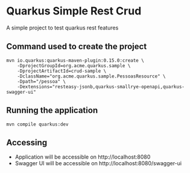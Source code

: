 # Quarkus Simple Rest Crud

A simple project to test quarkus rest features

## Command used to create the project

```
mvn io.quarkus:quarkus-maven-plugin:0.15.0:create \
    -DprojectGroupId=org.acme.quarkus.sample \
    -DprojectArtifactId=crud-sample \
    -DclassName="org.acme.quarkus.sample.PessoasResource" \
    -Dpath="/pessoa" \
    -Dextensions="resteasy-jsonb,quarkus-smallrye-openapi,quarkus-swagger-ui"
```

## Running the application

```
mvn compile quarkus:dev
```

## Accessing

- Application will be accessible on http://localhost:8080
- Swagger UI will be accessible on http://localhost:8080/swagger-ui
